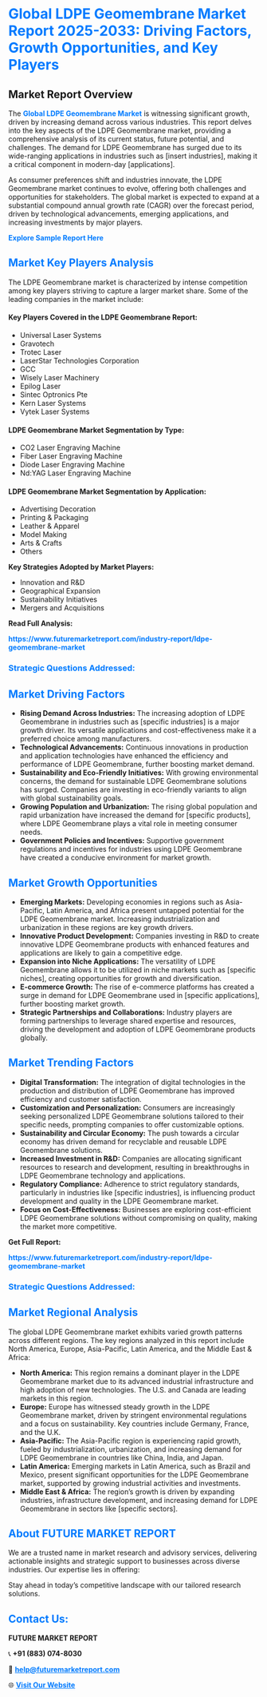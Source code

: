 <h1 style="color: #007BFF;">Global LDPE Geomembrane Market Report 2025-2033: Driving Factors, Growth Opportunities, and Key Players</h1>

<section id="overview">
<h2>Market Report Overview</h2>
<p>The <a href="https://www.futuremarketreport.com/industry-report/ldpe-geomembrane-market" style="color: #007BFF; text-decoration: none;"><strong>Global LDPE Geomembrane Market</strong></a> is witnessing significant growth, driven by increasing demand across various industries. This report delves into the key aspects of the LDPE Geomembrane market, providing a comprehensive analysis of its current status, future potential, and challenges. The demand for LDPE Geomembrane has surged due to its wide-ranging applications in industries such as [insert industries], making it a critical component in modern-day [applications].</p>
<p>As consumer preferences shift and industries innovate, the LDPE Geomembrane market continues to evolve, offering both challenges and opportunities for stakeholders. The global market is expected to expand at a substantial compound annual growth rate (CAGR) over the forecast period, driven by technological advancements, emerging applications, and increasing investments by major players.</p>
</section>

<section id="overview">
<p><a href="https://www.futuremarketreport.com/request-sample/reportId=35954" style="color: #007BFF; text-decoration: none;"><strong>Explore Sample Report Here</strong></a></p>
</section>

<section id="key-players">
<h2 style="color: #007BFF;">Market Key Players Analysis</h2>
<p>The LDPE Geomembrane market is characterized by intense competition among key players striving to capture a larger market share. Some of the leading companies in the market include:</p>
<h4>Key Players Covered in the LDPE Geomembrane Report:</h4>
<ul><li>Universal Laser Systems</li><li>Gravotech</li><li>Trotec Laser</li><li>LaserStar Technologies Corporation</li><li>GCC</li><li>Wisely Laser Machinery</li><li>Epilog Laser</li><li>Sintec Optronics Pte</li><li>Kern Laser Systems</li><li>Vytek Laser Systems</li></ul>
<h4>LDPE Geomembrane Market Segmentation by Type:</h4>
<ul><li>CO2 Laser Engraving Machine</li><li>Fiber Laser Engraving Machine</li><li>Diode Laser Engraving Machine</li><li>Nd:YAG Laser Engraving Machine</li></ul>

<h4>LDPE Geomembrane Market Segmentation by Application:</h4>
<ul><li>Advertising Decoration</li><li>Printing &amp; Packaging</li><li>Leather &amp; Apparel</li><li>Model Making</li><li>Arts &amp; Crafts</li><li>Others</li></ul>
<p><strong>Key Strategies Adopted by Market Players:</strong></p>
<ul>
<li>Innovation and R&D</li>
<li>Geographical Expansion</li>
<li>Sustainability Initiatives</li>
<li>Mergers and Acquisitions</li>
</ul>
</section>

<section>
<p><strong>Read Full Analysis: </strong></p><a href="https://www.futuremarketreport.com/industry-report/ldpe-geomembrane-market" style="color: #007BFF; text-decoration: none;"><strong>https://www.futuremarketreport.com/industry-report/ldpe-geomembrane-market</strong></a>
<h3 style="color: #007BFF;">Strategic Questions Addressed:</h3>
</section>

<section id="driving-factors">
<h2 style="color: #007BFF;">Market Driving Factors</h2>
<ul>
<li><strong>Rising Demand Across Industries:</strong> The increasing adoption of LDPE Geomembrane in industries such as [specific industries] is a major growth driver. Its versatile applications and cost-effectiveness make it a preferred choice among manufacturers.</li>
<li><strong>Technological Advancements:</strong> Continuous innovations in production and application technologies have enhanced the efficiency and performance of LDPE Geomembrane, further boosting market demand.</li>
<li><strong>Sustainability and Eco-Friendly Initiatives:</strong> With growing environmental concerns, the demand for sustainable LDPE Geomembrane solutions has surged. Companies are investing in eco-friendly variants to align with global sustainability goals.</li>
<li><strong>Growing Population and Urbanization:</strong> The rising global population and rapid urbanization have increased the demand for [specific products], where LDPE Geomembrane plays a vital role in meeting consumer needs.</li>
<li><strong>Government Policies and Incentives:</strong> Supportive government regulations and incentives for industries using LDPE Geomembrane have created a conducive environment for market growth.</li>
</ul>
</section>

<section id="growth-opportunities">
<h2 style="color: #007BFF;">Market Growth Opportunities</h2>
<ul>
<li><strong>Emerging Markets:</strong> Developing economies in regions such as Asia-Pacific, Latin America, and Africa present untapped potential for the LDPE Geomembrane market. Increasing industrialization and urbanization in these regions are key growth drivers.</li>
<li><strong>Innovative Product Development:</strong> Companies investing in R&D to create innovative LDPE Geomembrane products with enhanced features and applications are likely to gain a competitive edge.</li>
<li><strong>Expansion into Niche Applications:</strong> The versatility of LDPE Geomembrane allows it to be utilized in niche markets such as [specific niches], creating opportunities for growth and diversification.</li>
<li><strong>E-commerce Growth:</strong> The rise of e-commerce platforms has created a surge in demand for LDPE Geomembrane used in [specific applications], further boosting market growth.</li>
<li><strong>Strategic Partnerships and Collaborations:</strong> Industry players are forming partnerships to leverage shared expertise and resources, driving the development and adoption of LDPE Geomembrane products globally.</li>
</ul>
</section>

<section id="trending-factors">
<h2 style="color: #007BFF;">Market Trending Factors</h2>
<ul>
<li><strong>Digital Transformation:</strong> The integration of digital technologies in the production and distribution of LDPE Geomembrane has improved efficiency and customer satisfaction.</li>
<li><strong>Customization and Personalization:</strong> Consumers are increasingly seeking personalized LDPE Geomembrane solutions tailored to their specific needs, prompting companies to offer customizable options.</li>
<li><strong>Sustainability and Circular Economy:</strong> The push towards a circular economy has driven demand for recyclable and reusable LDPE Geomembrane solutions.</li>
<li><strong>Increased Investment in R&D:</strong> Companies are allocating significant resources to research and development, resulting in breakthroughs in LDPE Geomembrane technology and applications.</li>
<li><strong>Regulatory Compliance:</strong> Adherence to strict regulatory standards, particularly in industries like [specific industries], is influencing product development and quality in the LDPE Geomembrane market.</li>
<li><strong>Focus on Cost-Effectiveness:</strong> Businesses are exploring cost-efficient LDPE Geomembrane solutions without compromising on quality, making the market more competitive.</li>
</ul>
</section>

<section>
<p><strong>Get Full Report: </strong></p><a href="https://www.futuremarketreport.com/industry-report/ldpe-geomembrane-market" style="color: #007BFF; text-decoration: none;"><strong>https://www.futuremarketreport.com/industry-report/ldpe-geomembrane-market</strong></a>
<h3 style="color: #007BFF;">Strategic Questions Addressed:</h3>
</section>


<section id="regional-analysis">
<h2 style="color: #007BFF;">Market Regional Analysis</h2>
<p>The global LDPE Geomembrane market exhibits varied growth patterns across different regions. The key regions analyzed in this report include North America, Europe, Asia-Pacific, Latin America, and the Middle East & Africa:</p>
<ul>
<li><strong>North America:</strong> This region remains a dominant player in the LDPE Geomembrane market due to its advanced industrial infrastructure and high adoption of new technologies. The U.S. and Canada are leading markets in this region.</li>
<li><strong>Europe:</strong> Europe has witnessed steady growth in the LDPE Geomembrane market, driven by stringent environmental regulations and a focus on sustainability. Key countries include Germany, France, and the U.K.</li>
<li><strong>Asia-Pacific:</strong> The Asia-Pacific region is experiencing rapid growth, fueled by industrialization, urbanization, and increasing demand for LDPE Geomembrane in countries like China, India, and Japan.</li>
<li><strong>Latin America:</strong> Emerging markets in Latin America, such as Brazil and Mexico, present significant opportunities for the LDPE Geomembrane market, supported by growing industrial activities and investments.</li>
<li><strong>Middle East & Africa:</strong> The region’s growth is driven by expanding industries, infrastructure development, and increasing demand for LDPE Geomembrane in sectors like [specific sectors].</li>
</ul>
</section>

<footer>
<h2 style="color: #007BFF;">About FUTURE MARKET REPORT</h2>
<p>We are a trusted name in market research and advisory services, delivering actionable insights and strategic support to businesses across diverse industries. Our expertise lies in offering:</p>

<p>Stay ahead in today’s competitive landscape with our tailored research solutions.</p>

<h2 style="color: #007BFF;">Contact Us:</h2>
<p><strong>FUTURE MARKET REPORT</strong></p>
<p>📞 <strong>+91 (883) 074-8030</strong></p>
<p>📧 <strong><a href="mailto:help@futuremarketreport.com" style="color: #007BFF;">help@futuremarketreport.com</a></strong></p>
<p>🌐 <strong><a href="https://www.futuremarketreport.com/" style="color: #007BFF;">Visit Our Website</a></strong></p>
</footer>